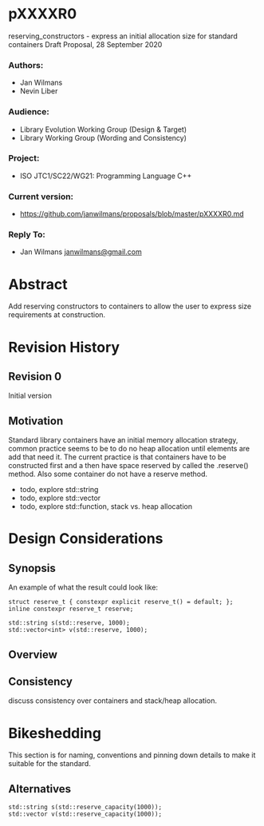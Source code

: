 # pXXXXR0
reserving_constructors - express an initial allocation size for standard containers
Draft Proposal, 28 September 2020

### Authors:
 * Jan Wilmans
 * Nevin Liber
 
 ### Audience:
  * Library Evolution Working Group (Design & Target)
  * Library Working Group (Wording and Consistency)

### Project:
  * ISO JTC1/SC22/WG21: Programming Language C++
  
### Current version:
  * https://github.com/janwilmans/proposals/blob/master/pXXXXR0.md

### Reply To: 
  * Jan Wilmans <janwilmans@gmail.com>

# Abstract

Add reserving constructors to containers to allow the user to express size requirements at construction.

# Revision History

## Revision 0

Initial version

## Motivation

Standard library containers have an initial memory allocation strategy, common practice seems to be to do no heap allocation until elements are add that need it. 
The current practice is that containers have to be constructed first and a then have space reserved by called the .reserve() method. Also some container do not have a reserve method.

* todo, explore std::string 
* todo, explore std::vector<T> 
* todo, explore std::function<T>, stack vs. heap allocation

# Design Considerations

## Synopsis

An example of what the result could look like:

```
struct reserve_t { constexpr explicit reserve_t() = default; };
inline constexpr reserve_t reserve;

std::string s(std::reserve, 1000);
std::vector<int> v(std::reserve, 1000);
```

## Overview

## Consistency

discuss consistency over containers and stack/heap allocation.

# Bikeshedding

This section is for naming, conventions and pinning down details to make it suitable for the standard.

## Alternatives

```
std::string s(std::reserve_capacity(1000));
std::vector v(std::reserve_capacity(1000));

```




